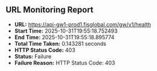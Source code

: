 ## URL Monitoring Report

- **URL:** https://api-gw1-prod1.fisglobal.com/gw/v1/health
- **Start Time:** 2025-10-31T19:55:18.752493
- **End Time:** 2025-10-31T19:55:18.895774
- **Total Time Taken:** 0.143281 seconds
- **HTTP Status Code:** 403
- **Status:** Failure
- **Failure Reason:** HTTP Status Code: 403
